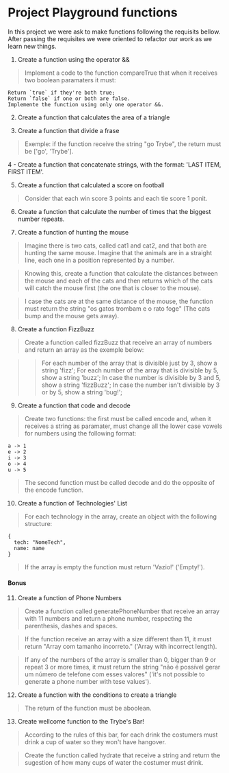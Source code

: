 # Project Playground functions

In this project we were ask to make functions following the requisits bellow. After passing the requisites we were oriented to refactor our work as we learn new things.

1. Create a function using the operator &&

> Implement a code to the function compareTrue that when it receives two boolean paramaters it must:

 ```
Return `true` if they're both true;
Return `false` if one or both are false.
Implemente the function using only one operator &&.
```

2. Create a function that calculates the area of a triangle

3. Create a function that divide a frase

> Exemple: if the function receive the string "go Trybe", the return must be ['go', 'Trybe'].

4 - Create a function that concatenate strings, with the format: 'LAST ITEM, FIRST ITEM'.

5. Create a function that calculated a score on football

> Consider that each win score 3 points and each tie score 1 ponit.

6. Create a function that calculate the number of times that the biggest number repeats.

7. Create a function of hunting the mouse

> Imagine there is two cats, called cat1 and cat2, and that both are hunting the same mouse. Imagine that the animals are in a straight line, each one in a position represented by a number.

> Knowing this, create a function that calculate the distances between the mouse and each of the cats and then returns which of the cats will catch the mouse first (the one that is closer to the mouse).

> I case the cats are at the same distance of the mouse, the function must return the string "os gatos trombam e o rato foge" (The cats bump and the mouse gets away).

8. Create a function FizzBuzz

> Create a function called fizzBuzz that receive an array of numbers and return an array as the exemple below:

  >> For each number of the array that is divisible just by 3, show a string 'fizz';
  >> For each number of the array that is divisible by 5, show a string 'buzz';
  >> In case the number is divisible by 3 and 5, show a string 'fizzBuzz';
  >> In case the number isn't divisible by 3 or by 5, show a string 'bug!';

9. Create a function that code and decode

> Create two functions: the first must be called encode and, when it receives a string as paramater, must change all the lower case vowels for numbers using the following format:

```
a -> 1
e -> 2
i -> 3
o -> 4
u -> 5
```

> The second function must be called decode and do the opposite of the encode function.

10. Create a function of Technologies' List

> For each technology in the array, create an object with the following structure:

```
{
  tech: "NomeTech",
  name: name
}
```

> If the array is empty the function must return 'Vazio!' ('Empty!').

#### Bonus

11. Create a function of Phone Numbers

> Create a function called generatePhoneNumber that receive an array with 11 numbers and return a phone number, respecting the parenthesis, dashes and spaces.

> If the function receive an array with a size different than 11, it must return "Array com tamanho incorreto." ('Array with incorrect length).

> If any of the numbers of the array is smaller than 0, bigger than 9 or repeat 3 or more times, it must return the string "não é possível gerar um número de telefone com esses valores" ('it's not possible to generate a phone number with tese values').

12. Create a function with the conditions to create a triangle

> The return of the function must be aboolean.

13. Create wellcome function to the Trybe's Bar!

> According to the rules of this bar, for each drink the costumers must drink a cup of water so they won't have hangover.

> Create the function called hydrate that receive a string and return the sugestion of how many cups of water the costumer must drink.
